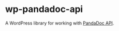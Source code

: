 # wp-pandadoc-api
A WordPress library for working with [PandaDoc API](https://developers.pandadoc.com/v1/reference#about).
